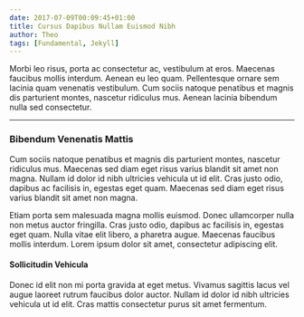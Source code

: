 ```yaml
---
date: 2017-07-09T00:09:45+01:00
title: Cursus Dapibus Nullam Euismod Nibh
author: Theo
tags: [Fundamental, Jekyll]
---
```


Morbi leo risus, porta ac consectetur ac, vestibulum at eros. Maecenas faucibus mollis interdum. Aenean eu leo quam. Pellentesque ornare sem lacinia quam venenatis vestibulum. Cum sociis natoque penatibus et magnis dis parturient montes, nascetur ridiculus mus. Aenean lacinia bibendum nulla sed consectetur.

---

### Bibendum Venenatis Mattis

Cum sociis natoque penatibus et magnis dis parturient montes, nascetur ridiculus mus. Maecenas sed diam eget risus varius blandit sit amet non magna. Nullam id dolor id nibh ultricies vehicula ut id elit. Cras justo odio, dapibus ac facilisis in, egestas eget quam. Maecenas sed diam eget risus varius blandit sit amet non magna.

Etiam porta sem malesuada magna mollis euismod. Donec ullamcorper nulla non metus auctor fringilla. Cras justo odio, dapibus ac facilisis in, egestas eget quam. Nulla vitae elit libero, a pharetra augue. Maecenas faucibus mollis interdum. Lorem ipsum dolor sit amet, consectetur adipiscing elit.

#### Sollicitudin Vehicula

Donec id elit non mi porta gravida at eget metus. Vivamus sagittis lacus vel augue laoreet rutrum faucibus dolor auctor. Nullam id dolor id nibh ultricies vehicula ut id elit. Cras mattis consectetur purus sit amet fermentum.
